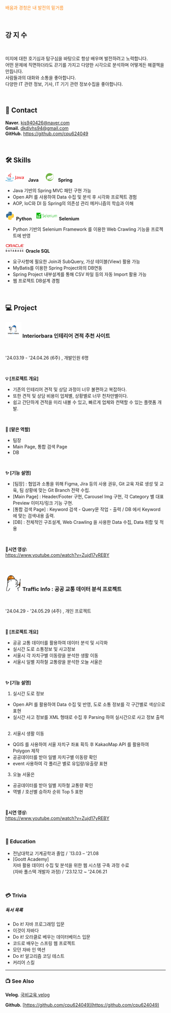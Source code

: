 <div style="color: #ff8d1e">배움과 경청은 내 발전의 밑거름</div>

&nbsp;

## 강 지 수

&nbsp;
&nbsp;

미지에 대한 호기심과 탐구심을 바탕으로 항상 배우며 발전하려고 노력합니다. &nbsp; <br>
어떤 문제에 직면하더라도 끈기를 가지고 다양한 시각으로 분석하며 어떻게든 해결책을 만듭니다. &nbsp; <br>
사람들과의 대화와 소통을 좋아합니다. &nbsp; <br>
다양한 IT 관련 정보, 기사, IT 기기 관련 정보수집을 좋아합니다. &nbsp; <br>

&nbsp;
&nbsp;
&nbsp;

## 📧 Contact
**Naver.** kjs940426@naver.com &nbsp; <br>
**Gmail.** dkdlvhs94@gmail.com &nbsp; <br>
**GitHub.** https://github.com/cpu624049 &nbsp; <br>

&nbsp;
&nbsp;

## 🛠️ Skills
<img src="./icons/java_icon.png" width="60px" height="30px"/> &nbsp; **Java** &nbsp;&nbsp;&nbsp;
<img src="./icons/spring_icon.png" width="30px" height="30px"/> &nbsp; **Spring** &nbsp;&nbsp;&nbsp;

- Java 기반의 Spring MVC 패턴 구현 가능 &nbsp;
- Open API 를 사용하여 Data 수집 및 분석 후 시각화 프로젝트 경험 &nbsp;
- AOP, IoC와 DI 등 Spring의 의존성 관리 메커니즘의 학습과 이해 &nbsp;

<img src="./icons/python_icon.png" width="30px" height="30px"/> **Python** &nbsp;
<img src="./icons/selenium_icon.png" width="70px" height="30px"/> **Selenium** &nbsp;

- Python 기반의 Selenium Framework 를 이용한 Web Crawling 기능을 프로젝트에 반영 &nbsp;
   
<img src="./icons/oraclesql_icon.png" width="60px" height="30px"/> **Oracle SQL** &nbsp;

- 요구사항에 필요한 Join과 SubQuery, 가상 테이블(View) 활용 가능 &nbsp;
- MyBatis를 이용한 Spring Project와의 DB연동 &nbsp;
- Spring Project 내부설계를 통해 CSV 파일 등의 자동 Import 활용 가능 &nbsp;
- 웹 프로젝트 DB설계 경험 &nbsp;

&nbsp;
&nbsp;
&nbsp;

## 💻 Project


### <img src="./icons/ibara_icon.jpg" width="50px" height="50px"/> Interiorbara 인테리어 견적 추천 사이트

&nbsp;

'24.03.19 - '24.04.26 (6주) , 개발인원 6명 &nbsp; <br>

&nbsp;

**💡 [프로젝트 개요]**
- 기존의 인테리어 견적 및 상담 과정이 너무 불편하고 복잡하다. &nbsp; <br>
- 또한 견적 및 상담 비용이 업체별, 상황별로 너무 천차만별이다. &nbsp; <br>
- 쉽고 간단하게 견적을 미리 내볼 수 있고, 빠르게 업체와 컨택할 수 있는 플랫폼 개발. &nbsp; <br>

&nbsp;

**👷 [맡은 역할]**
- 팀장 &nbsp; <br>
- Main Page, 통합 검색 Page &nbsp; <br>
- DB &nbsp; <br>

&nbsp;

**✨ [기능 설명]**
- [팀장] : 협업과 소통을 위해 Figma, Jira 등의 사용 권유, Git 교육 자료 생성 및 교육, 팀 상황에 맞는 Git Branch 전략 수립. &nbsp; <br>
- [Main Page] : Header/Footer 구현, Carousel Img 구현, 각 Category 별 대표 Preview 이미지/링크 기능 구현. &nbsp; <br>
- [통합 검색 Page] : Keyword 검색 - Query문 작업 - 출력 / DB 에서 Keyword 에 맞는 검색내용 출력. &nbsp; <br>
- [DB] : 전체적인 구조설계, Web Crawling 을 사용한 Data 수집, Data 취합 및 적용 &nbsp; <br>

&nbsp;

**🎥시연 영상:**  
https://www.youtube.com/watch?v=Zujd17yREBY

&nbsp;
&nbsp;

### <img src="./icons/traffic_icon.png" width="50px" height="50px"/> Traffic Info : 공공 교통 데이터 분석 프로젝트

&nbsp;

'24.04.29 - '24.05.29 (4주) , 개인 프로젝트 &nbsp; <br>

&nbsp;

**👷 [프로젝트 개요]**  
- 공공 교통 데이터를 활용하여 데이터 분석 및 시각화 &nbsp; <br>
- 실시간 도로 소통정보 및 사고정보 &nbsp; <br>
- 서울시 각 자치구별 이동량을 분석한 생활 이동 &nbsp; <br>
- 서울시 일별 지하철 교통량을 분석한 오늘 서울은 &nbsp; <br>

&nbsp;

**✨ [기능 설명]**
1. 실시간 도로 정보 &nbsp; <br>
- Open API 를 활용하여 Data 수집 및 반영, 도로 소통 정보를 각 구간별로 색상으로 표현 &nbsp; <br>
- 실시간 사고 정보를 XML 형태로 수집 후 Parsing 하여 실시간으로 사고 정보 출력 &nbsp; <br>

2. 서울시 생활 이동 &nbsp; <br>
- QGIS 를 사용하여 서울 자치구 좌표 획득 후 KakaoMap API 를 활용하여 Polygon 제작
- 공공데이터를 받아 일별 자치구별 이동량 확인
- event 사용하여 각 폴리곤 별로 유입량/유출량 표현

3. 오늘 서울은 &nbsp; <br>
- 공공데이터를 받아 일별 지하철 교통량 확인
- 역별 / 호선별 승하차 순위 Top 5 표현

&nbsp;

**🎥시연 영상:**  
https://www.youtube.com/watch?v=Zujd17yREBY

&nbsp;
&nbsp;

### 📙 Education
- 전남대학교 기계공학과 졸업  / `13.03 – '21.08
- [Goott Academy] &nbsp; <br>
자바 활용 데이터 수집 및 분석을 위한 웹 시스템 구축 과정 수료 &nbsp; <br>
(자바 풀스택 개발자 과정) / '23.12.12 ~ '24.06.21 &nbsp; <br>

&nbsp;

### 💳 Trivia
##### 독서 목록
- Do it! 자바 프로그래밍 입문
- 이것이 자바다
- Do it! 오라클로 베우는 데이터베이스 입문
- 코드로 배우는 스프링 웹 프로젝트
- 모던 자바 인 액션
- Do it! 알고리즘 코딩 테스트
- 커리어 스킬

---

### 📺 See Also

**Velog.** [국비교육 velog](https://velog.io/@cpu624049/series)

**Github.** [https://github.com/cpu624049](https://github.com/cpu624049)